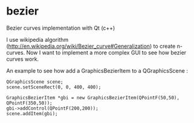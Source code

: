bezier
======

Bezier curves implementation with Qt (c++)

I use wikipedia algorithm (http://en.wikipedia.org/wiki/Bezier_curve#Generalization) to create n-curves.
Now I want to implement a more complex GUI to see how bezier curves work.

An example to see how add a GraphicsBezierItem to a QGraphicsScene :

    QGraphicsScene scene;
    scene.setSceneRect(0, 0, 400, 400);
    
    GraphicsBezierItem *gbi = new GraphicsBezierItem(QPointF(50,50), QPointF(350,50));
    gbi->addControl(QPointF(200,200));
    scene.addItem(gbi);


